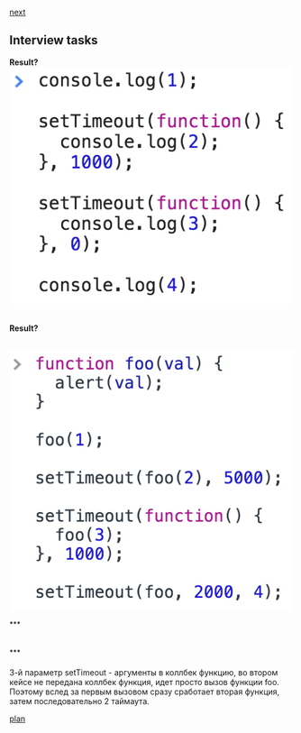 <a href="02.md">next</a>

<h2>Interview tasks</h2>

<div>
<strong>Result?</strong>

<br/>
<img src="./media/01-1.png">
</div>

<br/>

<strong>Result?</strong>

<br/>
<img src="./media/01-2.png">
</div>

<sup><strong>***</strong></sup>
</div>

<br/>

<div class="footer">
<sup><strong>***</strong></sup>

3-й параметр setTimeout - аргументы в коллбек функцию, во втором кейсе
не передана коллбек функция, идет просто вызов функции foo. Поэтому вслед
за первым вызовом сразу сработает вторая функция, затем последовательно 2 таймаута.
</div>

<a href="00.md">plan</a>
